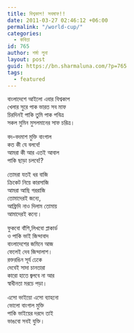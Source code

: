 ```yaml
---
title: বিশ্বকাপ! সবমাফ!!
date: 2011-03-27 02:46:12 +06:00
permalink: "/world-cup/"
categories:
  - কবিতা
id: 765
author: শর্মা লুনা
layout: post
guid: https://bn.sharmaluna.com/?p=765
tags:
  - featured
---
```


বাংলাদেশে আইলো এবার বিশ্বকাপ  
খেলার সুরে পাক ভারত সব মাফ  
চিরদিনই পাকি তুমি পাক পবিত্র  
সকল মুমিন মুসলমানের সাফ চরিত্র।

বদ-বদমাশ মুক্তি বাংগাল  
কত কী যে বলবে!  
আমরা কী আর এতই আবাল  
পাকি ছাড়া চলবে!?

তোমরা যতই ধর বাজি  
ক্রিকেট নিয়ে কারসাজি  
আমরা আছি গররাজি  
তোমাদেরই জন্যে,  
আফ্রিদি নাও দিলাম তোমায়  
আমাদেরই কন্যে।

ফুকবো বাঁশি,লিখবো প্লাকার্ড  
ও পাকি ভাই জিন্দাবাদ  
বাংলাদেশের জমিনে আজ  
ফেলেই দেব জিন্দালাশ।  
রক্তরঙিন সূর্য ঢেকে  
দেবেই সাদা চানতারা  
কারো হাতে জ্বলবে না আর  
স্বাধীনতা মরচে পড়া।

এসো ভাইয়ো এসো ব্যাহনো  
ভোলো বাংগাল মুক্তি  
পাকি ভাইয়ের দরদে তাই  
ভাঙবো সবই যুক্তি।
